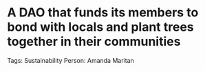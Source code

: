 # A DAO that funds its members to bond with locals and plant trees together in their communities

Tags: Sustainability
Person: Amanda Maritan